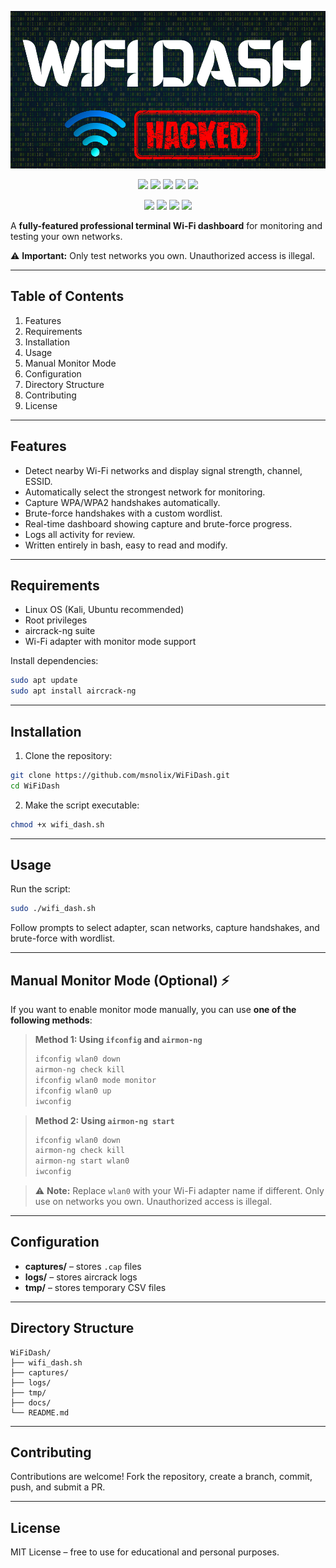 <p align="center">
  <img src=".github/wifidash.png" alt="WiFiDash Logo">
</p>
 
<p align="center">
  <img src="https://img.shields.io/badge/Version-1.0.0-green?style=for-the-badge">
  <img src="https://img.shields.io/github/license/msnolix/WiFiDash?style=for-the-badge">
  <img src="https://img.shields.io/github/stars/msnolix/WiFiDash?style=for-the-badge">
  <img src="https://img.shields.io/github/issues/msnolix/WiFiDash?color=red&style=for-the-badge">
  <img src="https://img.shields.io/github/forks/msnolix/WiFiDash?color=teal&style=for-the-badge">
</p>

<p align="center">
  <img src="https://img.shields.io/badge/Author-msnolix-blue?style=flat-square">
  <img src="https://img.shields.io/badge/Open%20Source-Yes-darkgreen?style=flat-square">
  <img src="https://img.shields.io/badge/Maintained%3F-Yes-lightblue?style=flat-square">
  <img src="https://img.shields.io/badge/Written%20In-Bash-darkcyan?style=flat-square">
</p>

A **fully-featured professional terminal Wi-Fi dashboard** for monitoring and testing your own networks.

⚠️ **Important:** Only test networks you own. Unauthorized access is illegal.

---

## Table of Contents

1. Features  
2. Requirements  
3. Installation  
4. Usage  
5. Manual Monitor Mode  
6. Configuration  
7. Directory Structure  
8. Contributing  
9. License  

---

## Features

- Detect nearby Wi-Fi networks and display signal strength, channel, ESSID.  
- Automatically select the strongest network for monitoring.  
- Capture WPA/WPA2 handshakes automatically.  
- Brute-force handshakes with a custom wordlist.  
- Real-time dashboard showing capture and brute-force progress.  
- Logs all activity for review.  
- Written entirely in bash, easy to read and modify.  

---

## Requirements

- Linux OS (Kali, Ubuntu recommended)  
- Root privileges  
- aircrack-ng suite  
- Wi-Fi adapter with monitor mode support  

Install dependencies:

```bash
sudo apt update
sudo apt install aircrack-ng
```

---

## Installation

1. Clone the repository:

```bash
git clone https://github.com/msnolix/WiFiDash.git
cd WiFiDash
```

2. Make the script executable:

```bash
chmod +x wifi_dash.sh
```

---

## Usage

Run the script:

```bash
sudo ./wifi_dash.sh
```

Follow prompts to select adapter, scan networks, capture handshakes, and brute-force with wordlist.

---

## Manual Monitor Mode (Optional) ⚡

If you want to enable monitor mode manually, you can use **one of the following methods**:

> **Method 1: Using `ifconfig` and `airmon-ng`**
>
> ```bash
> ifconfig wlan0 down
> airmon-ng check kill
> ifconfig wlan0 mode monitor
> ifconfig wlan0 up
> iwconfig
> ```

> **Method 2: Using `airmon-ng start`**
>
> ```bash
> ifconfig wlan0 down
> airmon-ng check kill
> airmon-ng start wlan0
> iwconfig
> ```

> ⚠️ **Note:** Replace `wlan0` with your Wi-Fi adapter name if different. Only use on networks you own. Unauthorized access is illegal.

---

## Configuration

- **captures/** – stores `.cap` files  
- **logs/** – stores aircrack logs  
- **tmp/** – stores temporary CSV files  

---

## Directory Structure

```
WiFiDash/
├── wifi_dash.sh
├── captures/
├── logs/
├── tmp/
├── docs/
└── README.md
```

---

## Contributing

Contributions are welcome! Fork the repository, create a branch, commit, push, and submit a PR.

---

## License

MIT License – free to use for educational and personal purposes.
